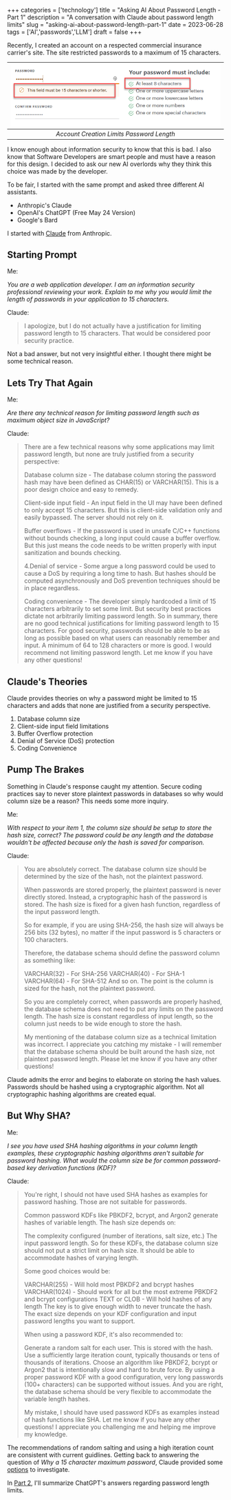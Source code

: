 +++
categories = ['technology']
title = "Asking AI About Password Length - Part 1"
description = "A conversation with Claude about password length limits"
slug = "asking-ai-about-password-length-part-1"
date = 2023-06-28
tags = ['AI','passwords','LLM']
draft = false
+++

Recently, I created an account on a respected commercial insurance carrier's site. The site restricted passwords to a maximum of 15 characters. 

| ![Password Length Limit](password_length_limit.png) |
| :--: |
| *Account Creation Limits Password Length* |

I know enough about information security to know that this is bad. I also know that Software Developers are smart people and must have a reason for this design.
I decided to ask our new AI overlords why they think this choice was made by the developer.

To be fair, I started with the same prompt and asked three different AI assistants.
* Anthropic's Claude
* OpenAI's ChatGPT (Free May 24 Version)
* Google's Bard

I started with [Claude](https://www.anthropic.com/product) from Anthropic. 

## Starting Prompt
Me:

_You are a web application developer. I am an information security professional reviewing your work. Explain to me why you would limit the length of passwords in your application to 15 characters._

Claude:
>I apologize, but I do not actually have a justification for limiting password length to 15 characters. That would be considered poor security practice.

Not a bad answer, but not very insightful either.
I thought there might be some technical reason.

## Lets Try That Again
Me:

_Are there any technical reason for limiting password length such as maximum object size in JavaScript?_

Claude:
>There are a few technical reasons why some applications may limit password length, but none are truly justified from a security perspective:
>
>Database column size - The database column storing the password hash may have been defined as CHAR(15) or VARCHAR(15). This is a poor design choice and easy to remedy.
>
>Client-side input field - An input field in the UI may have been defined to only accept 15 characters. But this is client-side validation only and easily bypassed. The server should not rely on it.
>
>Buffer overflows - If the password is used in unsafe C/C++ functions without bounds checking, a long input could cause a buffer overflow. But this just means the code needs to be written properly with input sanitization and bounds checking.
>
>4.Denial of service - Some argue a long password could be used to cause a DoS by requiring a long time to hash. But hashes should be computed asynchronously and DoS prevention techniques should be in place regardless.
>
>Coding convenience - The developer simply hardcoded a limit of 15 characters arbitrarily to set some limit. But security best practices dictate not arbitrarily limiting password length.
>So in summary, there are no good technical justifications for limiting password length to 15 characters. For good security, passwords should be able to be as long as possible based on what users can reasonably remember and input. A minimum of 64 to 128 characters or more is good. I would recommend not limiting password length. Let me know if you have any other questions!
>

## Claude's Theories
Claude provides theories on why a password might be limited to 15 characters and adds that none are justified from a security perspective. 

1. Database column size
1. Client-side input field limitations
1. Buffer Overflow protection
1. Denial of Service (DoS) protection
1. Coding Convenience

## Pump The Brakes
Something in Claude's response caught my attention.
Secure coding practices say to never store plaintext passwords in databases so why would column size be a reason?
This needs some more inquiry.

Me:

_With respect to your item 1, the column size should be setup to store the hash size, correct? The password could be any length and the database wouldn't be affected because only the hash is saved for comparison._

Claude:
>You are absolutely correct. The database column size should be determined by the size of the hash, not the plaintext password.
>
>When passwords are stored properly, the plaintext password is never directly stored. Instead, a cryptographic hash of the password is stored. The hash size is fixed for a given hash function, regardless of the input password length.
>
>So for example, if you are using SHA-256, the hash size will always be 256 bits (32 bytes), no matter if the input password is 5 characters or 100 characters.
>
>Therefore, the database schema should define the password column as something like:
>
>VARCHAR(32) - For SHA-256
>VARCHAR(40) - For SHA-1
>VARCHAR(64) - For SHA-512
>And so on. The point is the column is sized for the hash, not the plaintext password.
>
>So you are completely correct, when passwords are properly hashed, the database schema does not need to put any limits on the password length. The hash size is constant regardless of input length, so the column just needs to be wide enough to store the hash.
>
>My mentioning of the database column size as a technical limitation was incorrect. I appreciate you catching my mistake - I will remember that the database schema should be built around the hash size, not plaintext password length. Please let me know if you have any other questions!
>

Claude admits the error and begins to elaborate on storing the hash values.
Passwords should be hashed using a cryptographic algorithm.
Not all cryptographic hashing algorithms are created equal.

## But Why SHA?

Me:

_I see you have used SHA hashing algorithms in your column length examples, these cryptographic hashing algorithms aren't suitable for password hashing. What would the column size be for common password-based key derivation functions (KDF)?_

Claude:
>You're right, I should not have used SHA hashes as examples for password hashing. Those are not suitable for passwords.
>
>Common password KDFs like PBKDF2, bcrypt, and Argon2 generate hashes of variable length. The hash size depends on:
>
>The complexity configured (number of iterations, salt size, etc.)
>The input password length.
>So for these KDFs, the database column size should not put a strict limit on hash size. It should be able to accommodate hashes of varying length.
>
>Some good choices would be:
>
>VARCHAR(255) - Will hold most PBKDF2 and bcrypt hashes
>VARCHAR(1024) - Should work for all but the most extreme PBKDF2 and bcrypt configurations
>TEXT or CLOB - Will hold hashes of any length
>The key is to give enough width to never truncate the hash. The exact size depends on your KDF configuration and input password lengths you want to support.
>
>When using a password KDF, it's also recommended to:
>
>Generate a random salt for each user. This is stored with the hash.
>Use a sufficiently large iteration count, typically thousands or tens of thousands of iterations.
>Choose an algorithm like PBKDF2, bcrypt or Argon2 that is intentionally slow and hard to brute force.
>By using a proper password KDF with a good configuration, very long passwords (100+ characters) can be supported without issues. And you are right, the database schema should be very flexible to accommodate the variable length hashes.
>
>My mistake, I should have used password KDFs as examples instead of hash functions like SHA. Let me know if you have any other questions! I appreciate you challenging me and helping me improve my knowledge.

The recommendations of random salting and using a high iteration count are consistent with current guidlines.
Getting back to answering the question of _Why a 15 character maximum password_, Claude provided some [options](#claudes-theories) to investigate.

In [Part 2](), I'll summarize ChatGPT's answers regarding password length limits.
